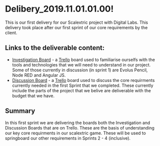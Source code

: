 ﻿# Delibery_2019.11.01.01.00!

This is our first delivery for our Scalextric project with Digital Labs. This delivery took place after our first sprint of our core requirements by the client.


## Links to the deliverable content:

- [Investigation Board]([https://trello.com/b/OISN7iJA/investigations](https://trello.com/b/OISN7iJA/investigations)) - a [Trello]([https://trello.com/en-GB](https://trello.com/en-GB)) board used to familiarise ourselfs with the tools and technologies that we will need to understand in our project. Some of those currently in discussion (in sprint 1) are Evolus Pencil, Node RED and Angular JS.
- [Discussion Board]([https://trello.com/b/oaYDbgei/discussions](https://trello.com/b/oaYDbgei/discussions)) - a [Trello]([https://trello.com/en-GB](https://trello.com/en-GB)) board used to discuss the core requirments currently needed in the first Sprint that we completed. These currently include the parts of the project that we belive are deliverable with the budget that we have.

## Summary

In this first sprint we are delivering the boards both the Investigation and Discussion Boards that are on Trello. These are the basis of understanding our key core requirments in our scalextric game. These will be used to springboard our other requirements in Sprints 2 - 4 (inclusive).


